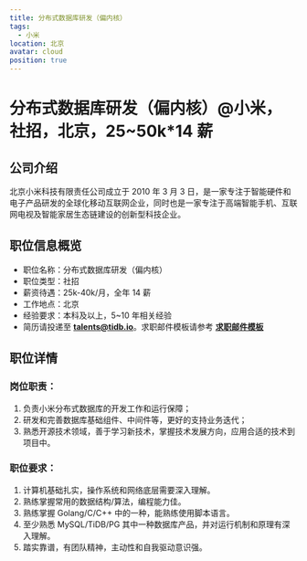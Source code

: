 ```yaml
---
title: 分布式数据库研发（偏内核）
tags:
  - 小米
location: 北京
avatar: cloud
position: true
---
```


# 分布式数据库研发（偏内核）@小米，社招，北京，25~50k\*14 薪

## 公司介绍

北京小米科技有限责任公司成立于 2010 年 3 月 3 日，是一家专注于智能硬件和电子产品研发的全球化移动互联网企业，同时也是一家专注于高端智能手机、互联网电视及智能家居生态链建设的创新型科技企业。

## 职位信息概览

- 职位名称：分布式数据库研发（偏内核）
- 职位类型：社招
- 薪资待遇：25k-40k/月，全年 14 薪
- 工作地点：北京
- 经验要求：本科及以上，5~10 年相关经验
- 简历请投递至 <a mailto="talents@tidb.io">**talents@tidb.io**</a>。求职邮件模板请参考 **[求职邮件模板](https://asktug.com/t/topic/62932)**

## 职位详情

### 岗位职责：

1. 负责小米分布式数据库的开发工作和运行保障；
2. 研发和完善数据库基础组件、中间件等，更好的支持业务迭代；
3. 熟悉开源技术领域，善于学习新技术，掌握技术发展方向，应用合适的技术到项目中。

### 职位要求：

1. 计算机基础扎实，操作系统和网络底层需要深入理解。
2. 熟练掌握常用的数据结构/算法，编程能力佳。
3. 熟练掌握 Golang/C/C++ 中的一种，能熟练使用脚本语言。
4. 至少熟悉 MySQL/TiDB/PG 其中一种数据库产品，并对运行机制和原理有深入理解。
5. 踏实靠谱，有团队精神，主动性和自我驱动意识强。
